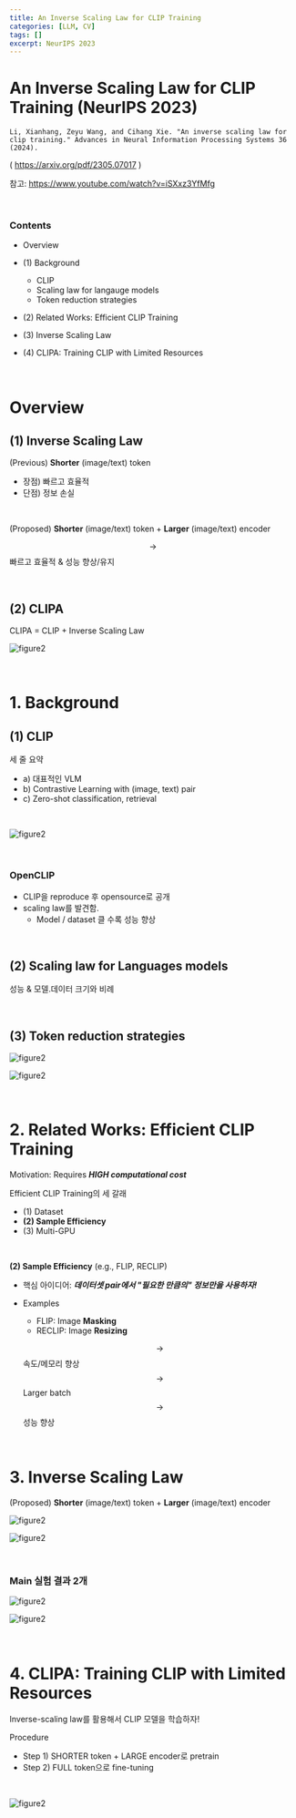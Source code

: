 ```yaml
---
title: An Inverse Scaling Law for CLIP Training
categories: [LLM, CV]
tags: []
excerpt: NeurIPS 2023
---
```


<script src="https://cdn.mathjax.org/mathjax/latest/MathJax.js?config=TeX-AMS-MML_HTMLorMML" type="text/javascript"></script>

# An Inverse Scaling Law for CLIP Training (NeurIPS 2023)

```
Li, Xianhang, Zeyu Wang, and Cihang Xie. "An inverse scaling law for clip training." Advances in Neural Information Processing Systems 36 (2024).
```

( https://arxiv.org/pdf/2305.07017 )

참고: https://www.youtube.com/watch?v=iSXxz3YfMfg

<br>

### Contents

- Overview
- (1) Background
  - CLIP
  - Scaling law for langauge models
  - Token reduction strategies

- (2) Related Works: Efficient CLIP Training
- (3) Inverse Scaling Law
- (4) CLIPA: Training CLIP with Limited Resources

<br>

# Overview

## (1) Inverse Scaling Law

(Previous) **Shorter** (image/text) token

- 장점) 빠르고 효율적
- 단점) 정보 손실

<br>

(Proposed) **Shorter** (image/text) token + **Larger** (image/text) encoder

$$\rightarrow$$ 빠르고 효율적 & 성능 향상/유지

<br>

## (2) CLIPA

CLIPA = CLIP + Inverse Scaling Law

![figure2](/assets/img/llm/img29.png)

<br>

# 1. Background

## (1) CLIP

세 줄 요약

- a) 대표적인 VLM
- b) Contrastive Learning with (image, text) pair
- c) Zero-shot classification, retrieval

<br>

![figure2](/assets/img/llm/img30.png)

<br>

### OpenCLIP

- CLIP을 reproduce 후 opensource로 공개
- scaling law를 발견함.
  - Model / dataset 클 수록 성능 향상

<br>

## (2) Scaling law for Languages models

성능 & 모델.데이터 크기와 비례

<br>

## (3) Token reduction strategies

![figure2](/assets/img/llm/img31.png)

![figure2](/assets/img/llm/img32.png)

<br>

# 2. Related Works: Efficient CLIP Training

Motivation: Requires ***HIGH computational cost***

Efficient CLIP Training의 세 갈래

- (1) Dataset
- **(2) Sample Efficiency**
- (3) Multi-GPU

<br>

**(2) Sample Efficiency** (e.g., FLIP, RECLIP)

- 핵심 아이디어: ***데이터셋 pair에서 "필요한 만큼의" 정보만을 사용하자!***

- Examples

  - FLIP: Image **Masking**
  - RECLIP: Image **Resizing**

  $$\rightarrow$$ 속도/메모리 향상 $$\rightarrow$$ Larger batch $$\rightarrow$$ 성능 향상

<br>

# 3. Inverse Scaling Law

(Proposed) **Shorter** (image/text) token + **Larger** (image/text) encoder

![figure2](/assets/img/llm/img33.png)

![figure2](/assets/img/llm/img34.png)

<br>

### Main 실험 결과 2개

![figure2](/assets/img/llm/img35.png)

![figure2](/assets/img/llm/img36.png)

<br>

# 4. CLIPA: Training CLIP with Limited Resources

Inverse-scaling law를 활용해서 CLIP 모델을 학습하자!

Procedure

- Step 1) SHORTER token + LARGE encoder로 pretrain
- Step 2) FULL token으로 fine-tuning

<br>

![figure2](/assets/img/llm/img37.png)
